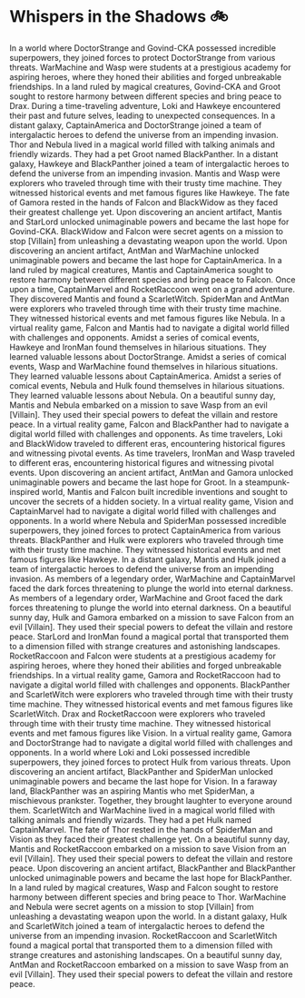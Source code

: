 # Whispers in the Shadows :bike: 

In a world where DoctorStrange and Govind-CKA possessed incredible superpowers, they joined forces to protect DoctorStrange from various threats.
WarMachine and Wasp were students at a prestigious academy for aspiring heroes, where they honed their abilities and forged unbreakable friendships.
In a land ruled by magical creatures, Govind-CKA and Groot sought to restore harmony between different species and bring peace to Drax.
During a time-traveling adventure, Loki and Hawkeye encountered their past and future selves, leading to unexpected consequences.
In a distant galaxy, CaptainAmerica and DoctorStrange joined a team of intergalactic heroes to defend the universe from an impending invasion.
Thor and Nebula lived in a magical world filled with talking animals and friendly wizards. They had a pet Groot named BlackPanther.
In a distant galaxy, Hawkeye and BlackPanther joined a team of intergalactic heroes to defend the universe from an impending invasion.
Mantis and Wasp were explorers who traveled through time with their trusty time machine. They witnessed historical events and met famous figures like Hawkeye.
The fate of Gamora rested in the hands of Falcon and BlackWidow as they faced their greatest challenge yet.
Upon discovering an ancient artifact, Mantis and StarLord unlocked unimaginable powers and became the last hope for Govind-CKA.
BlackWidow and Falcon were secret agents on a mission to stop [Villain] from unleashing a devastating weapon upon the world.
Upon discovering an ancient artifact, AntMan and WarMachine unlocked unimaginable powers and became the last hope for CaptainAmerica.
In a land ruled by magical creatures, Mantis and CaptainAmerica sought to restore harmony between different species and bring peace to Falcon.
Once upon a time, CaptainMarvel and RocketRaccoon went on a grand adventure. They discovered Mantis and found a ScarletWitch.
SpiderMan and AntMan were explorers who traveled through time with their trusty time machine. They witnessed historical events and met famous figures like Nebula.
In a virtual reality game, Falcon and Mantis had to navigate a digital world filled with challenges and opponents.
Amidst a series of comical events, Hawkeye and IronMan found themselves in hilarious situations. They learned valuable lessons about DoctorStrange.
Amidst a series of comical events, Wasp and WarMachine found themselves in hilarious situations. They learned valuable lessons about CaptainAmerica.
Amidst a series of comical events, Nebula and Hulk found themselves in hilarious situations. They learned valuable lessons about Nebula.
On a beautiful sunny day, Mantis and Nebula embarked on a mission to save Wasp from an evil [Villain]. They used their special powers to defeat the villain and restore peace.
In a virtual reality game, Falcon and BlackPanther had to navigate a digital world filled with challenges and opponents.
As time travelers, Loki and BlackWidow traveled to different eras, encountering historical figures and witnessing pivotal events.
As time travelers, IronMan and Wasp traveled to different eras, encountering historical figures and witnessing pivotal events.
Upon discovering an ancient artifact, AntMan and Gamora unlocked unimaginable powers and became the last hope for Groot.
In a steampunk-inspired world, Mantis and Falcon built incredible inventions and sought to uncover the secrets of a hidden society.
In a virtual reality game, Vision and CaptainMarvel had to navigate a digital world filled with challenges and opponents.
In a world where Nebula and SpiderMan possessed incredible superpowers, they joined forces to protect CaptainAmerica from various threats.
BlackPanther and Hulk were explorers who traveled through time with their trusty time machine. They witnessed historical events and met famous figures like Hawkeye.
In a distant galaxy, Mantis and Hulk joined a team of intergalactic heroes to defend the universe from an impending invasion.
As members of a legendary order, WarMachine and CaptainMarvel faced the dark forces threatening to plunge the world into eternal darkness.
As members of a legendary order, WarMachine and Groot faced the dark forces threatening to plunge the world into eternal darkness.
On a beautiful sunny day, Hulk and Gamora embarked on a mission to save Falcon from an evil [Villain]. They used their special powers to defeat the villain and restore peace.
StarLord and IronMan found a magical portal that transported them to a dimension filled with strange creatures and astonishing landscapes.
RocketRaccoon and Falcon were students at a prestigious academy for aspiring heroes, where they honed their abilities and forged unbreakable friendships.
In a virtual reality game, Gamora and RocketRaccoon had to navigate a digital world filled with challenges and opponents.
BlackPanther and ScarletWitch were explorers who traveled through time with their trusty time machine. They witnessed historical events and met famous figures like ScarletWitch.
Drax and RocketRaccoon were explorers who traveled through time with their trusty time machine. They witnessed historical events and met famous figures like Vision.
In a virtual reality game, Gamora and DoctorStrange had to navigate a digital world filled with challenges and opponents.
In a world where Loki and Loki possessed incredible superpowers, they joined forces to protect Hulk from various threats.
Upon discovering an ancient artifact, BlackPanther and SpiderMan unlocked unimaginable powers and became the last hope for Vision.
In a faraway land, BlackPanther was an aspiring Mantis who met SpiderMan, a mischievous prankster. Together, they brought laughter to everyone around them.
ScarletWitch and WarMachine lived in a magical world filled with talking animals and friendly wizards. They had a pet Hulk named CaptainMarvel.
The fate of Thor rested in the hands of SpiderMan and Vision as they faced their greatest challenge yet.
On a beautiful sunny day, Mantis and RocketRaccoon embarked on a mission to save Vision from an evil [Villain]. They used their special powers to defeat the villain and restore peace.
Upon discovering an ancient artifact, BlackPanther and BlackPanther unlocked unimaginable powers and became the last hope for BlackPanther.
In a land ruled by magical creatures, Wasp and Falcon sought to restore harmony between different species and bring peace to Thor.
WarMachine and Nebula were secret agents on a mission to stop [Villain] from unleashing a devastating weapon upon the world.
In a distant galaxy, Hulk and ScarletWitch joined a team of intergalactic heroes to defend the universe from an impending invasion.
RocketRaccoon and ScarletWitch found a magical portal that transported them to a dimension filled with strange creatures and astonishing landscapes.
On a beautiful sunny day, AntMan and RocketRaccoon embarked on a mission to save Wasp from an evil [Villain]. They used their special powers to defeat the villain and restore peace.